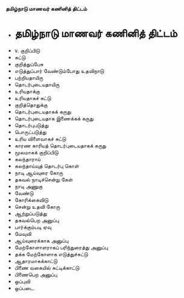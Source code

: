 **தமிழ்நாடு மாணவர் கணினித் திட்டம்**
- # தமிழ்நாடு மாணவர் கணினித் திட்டம்
- v. குறிப்பிடு
- சுட்டு
- குறித்துப்பேசு
- எடுத்துப்பார் வேண்டும்போது உதவிநாடு
- பற்றியதாயிரு
- தொடர்புடையதாயிரு
- உரியதாக்கு
- உரியதாகச் சுட்டு
- குறித்தொதுக்கு
- தொடர்புடையதாகக் கருது
- தொடர்புடையதாக இணைக்கக் கருது
- தொடர்புபடுத்து
- பொருட்படுத்து
- உரிய விளைவாகச் சுட்டு
- காரண காரியத் தொடர்புடையதாகக் கருது
- மூலமாகக் குறிப்பிடு
- கலந்தாராய்
- கலந்தாய்வுத் தொடர்பு கொள்
- நாடி ஆய்வுரை கோரு
- தகவல் நாடிச்சென்று கேள்
- நாடி அணுகு
- வேண்டு
- கோரிக்கைவிடு
- சென்று உதவி கோரு
- ஆற்றுப்படுத்து
- தகவல்பெற அனுப்பு
- பார்க்கும்படி ஏவு
- மேவுவி
- ஆய்வுரைக்காக அனுப்பு
- மேற்கோளாளராகப் பரிந்துரைத்து அனுப்பு
- தக்க மேற்கோளாக எடுத்துச்சுட்டு
- ஆதாரமாகக்காட்டு
- பிணை வகையில் சுட்டிக்காட்டு
- பிணைபெற அனுப்பு
- ஒப்புவி
- ஒப்படை.

